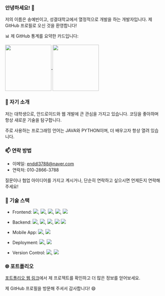 ### 안녕하세요! 👋

저의 이름은 송예빈<!--이름-->이고, 성결대학교<!--직장-->에서 열정적으로 개발을 하는 개발자입니다. 제 GitHub 프로필로 오신 것을 환영합니다!

📊 제 GitHub 통계를 요약한 카드입니다:

<a href="https://github.com/anuraghazra/github-readme-stats">
  <img height=150 align="center" src="https://github-readme-stats.vercel.app/api?username=enddl3788&show_icons=true&theme=dark&rank_icon=github&count_private=true&locale=kr" />
</a>
<a href="https://github.com/anuraghazra/github-readme-stats">
  <img height=150 align="center" src="https://github-readme-stats.vercel.app/api/top-langs/?username=enddl3788&layout=compact&theme=dark&count_private=true&locale=kr" />
</a>

### 📝 자기 소개

저는 대학생<!--직업-->으로, 안드로이드와 웹 개발<!--관심사-->에 큰 관심을 가지고 있습니다. 코딩을 좋아하며 항상 새로운 기술을 탐구합니다. 

주로 사용하는 프로그래밍 언어는 JAVA와 PYTHON<!--개발언어-->이며, 더 배우고자 항상 열려 있습니다.
<!--
### 🌱 현재 작업 중인 프로젝트

저는 현재 [프로젝트/작업 제목]에서 작업 중이며, 이 프로젝트에서는 [프로젝트/작업 간단한 설명]을 하고 있습니다. 이 프로젝트에 대한 기대는 [왜 기대하고 있는지]입니다.
-->

### 📫 연락 방법

- 이메일: enddl3788@naver.com
- 연락처: 010-2866-3788

질문이나 협업 아이디어를 가지고 계시거나, 단순히 연락하고 싶으시면 언제든지 연락해 주세요!

### 🔧 기술 스택

<!--프론트엔드-->
- Frontend: 
<img src="https://img.shields.io/badge/HTML5-E34F26?style=flat-square&logo=html5&logoColor=white"/><!--HTML-->,
<img src="https://img.shields.io/badge/CSS3-1572B6?style=flat-square&logo=css3&logoColor=white"/><!--CSS-->,
<img src="https://img.shields.io/badge/JavaScript-F7DF1E?style=flat-square&logo=javascript&logoColor=black"/><!--JS-->,
<img src="https://img.shields.io/badge/Bootstrapap-7952B3?style=flat-square&logo=bootstrap&logoColor=white"/><!--Bootstrap-->,
<img src="https://img.shields.io/badge/xml-007396?style=flat-square&logo=xml&logoColor=white"/><!--XML-->
<!--백엔드-->
- Backend:
<img src="https://img.shields.io/badge/java-007396?style=flat-square&logo=java&logoColor=white"/><!--JAVA-->,
<img src="https://img.shields.io/badge/Python-3776AB?style=flat-square&logo=Python&logoColor=white"/><!--PYTHON-->,
<img src="https://img.shields.io/badge/Firebase-FFCA28?style=flat-square&logo=firebase&logoColor=black"/><!--Firebase-->,
<img src="https://img.shields.io/badge/Google Colab-F9AB00?style=flat-square&logo=Google Colab&logoColor=white"/><!--Google Colab-->
<img src="https://img.shields.io/badge/Flask-000000?style=flat-square&logo=flask&logoColor=white"/><!--Flask-->
<!--모바일 앱-->
- Mobile App:
<img src="https://img.shields.io/badge/Android-3DDC84?style=flat-square&logo=android&logoColor=white"/><!--Android-->,
<img src="https://img.shields.io/badge/Android Studio-3DDC84?style=flat-square&logo=Android Studio&logoColor=white"/><!--Android Studio-->
<!--배포-->
- Deployment:
<img src="https://img.shields.io/badge/Google Cloud-4285F4?style=flat-square&logo=Google Cloud&logoColor=white"/><!--Google Cloud-->,
<img src="https://img.shields.io/badge/Firebase-FFCA28?style=flat-square&logo=firebase&logoColor=black"/><!--Firebase-->
<!--버전관리도구-->
- Version Control:
<img src="https://img.shields.io/badge/Git-F05032?style=flat-square&logo=git&logoColor=white"/><!--Git-->,
<img src="https://img.shields.io/badge/GitHub-181717?style=flat-square&logo=GitHub&logoColor=white"/><!--GitHub-->
<!--
- Communication: [자격증]
-->

### 🌐 포트폴리오

[포트폴리오 웹 링크](https://songyebin.notion.site/SONG-YE-BIN-5fa1c0b0b31a4c238aa054ba686c15dd?pvs=4/)<!--포트폴리오 웹 링크-->에서 제 프로젝트를 확인하고 더 많은 정보를 얻어보세요.

제 GitHub 프로필을 방문해 주셔서 감사합니다! 😄
